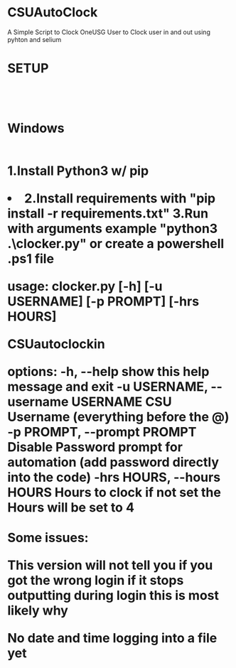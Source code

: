 # CSUAutoClock
 A Simple Script to Clock OneUSG User to Clock user in and out using pyhton and selium

<h1>SETUP<h1/><br/>
<p>Windows<p><br/>
1.Install Python3 w/ pip <li/>
2.Install requirements with "pip install -r requirements.txt"
3.Run with arguments  example "python3 .\clocker.py" or create a powershell .ps1 file 


usage: clocker.py [-h] [-u USERNAME] [-p PROMPT] [-hrs HOURS]

CSUautoclockin

options:
  -h, --help            show this help message and exit
  -u USERNAME, --username USERNAME
                        CSU Username (everything before the @)
  -p PROMPT, --prompt PROMPT
                        Disable Password prompt for automation (add password
                        directly into the code)
  -hrs HOURS, --hours HOURS
                        Hours to clock if not set the Hours will be set to 4
 <br/> <br/>Some issues: 

This version will not tell you if you got the wrong login if it stops outputting during login this is most likely why

No date and time logging  into a file yet 

